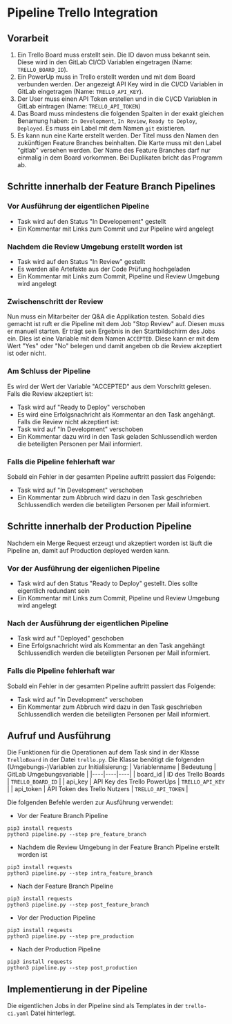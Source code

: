 # Pipeline Trello Integration

## Vorarbeit

1. Ein Trello Board muss erstellt sein. Die ID davon muss bekannt sein. Diese wird in den GitLab CI/CD Variablen eingetragen (Name: `TRELLO_BOARD_ID`).
2. Ein PowerUp muss in Trello erstellt werden und mit dem Board verbunden werden. Der angezeigt API Key wird in die CI/CD Variablen in GitLab eingetragen (Name: `TRELLO_API_KEY`).
3. Der User muss einen API Token erstellen und in die CI/CD Variablen in GitLab eintragen (Name: `TRELLO_API_TOKEN`)
4. Das Board muss mindestens die folgenden Spalten in der exakt gleichen Benamung haben: `In Development`, `In Review`, `Ready to Deploy`, `Deployed`. Es muss ein Label mit dem Namen `git` existieren.
5. Es kann nun eine Karte erstellt werden. Der Titel muss den Namen den zukünftigen Feature Branches beinhalten. Die Karte muss mit den Label "gitlab" versehen werden. Der Name des Feature Branches darf nur einmalig in dem Board vorkommen. Bei Duplikaten bricht das Programm ab.

## Schritte innerhalb der Feature Branch Pipelines

### Vor Ausführung der eigentlichen Pipeline

- Task wird auf den Status "In Developement" gestellt
- Ein Kommentar mit Links zum Commit und zur Pipeline wird angelegt

### Nachdem die Review Umgebung erstellt worden ist

- Task wird auf den Status "In Review" gestellt
- Es werden alle Artefakte aus der Code Prüfung hochgeladen
- Ein Kommentar mit Links zum Commit, Pipeline und Review Umgebung wird angelegt

### Zwischenschritt der Review

Nun muss ein Mitarbeiter der Q&A die Applikation testen. Sobald dies gemacht ist ruft er die Pipeline mit dem Job "Stop Review" auf. Diesen muss er manuell starten. Er trägt sein Ergebnis in den Startbildschirm des Jobs ein. Dies ist eine Variable mit dem Namen `ACCEPTED`. Diese kann er mit dem Wert "Yes" oder "No" belegen und damit angeben ob die Review akzeptiert ist oder nicht.

### Am Schluss der Pipeline

Es wird der Wert der Variable "ACCEPTED" aus dem Vorschritt gelesen.
Falls die Review akzeptiert ist:
- Task wird auf "Ready to Deploy" verschoben
- Es wird eine Erfolgsnachricht als Kommentar an den Task angehängt.
Falls die Review nicht akzeptiert ist:
- Task wird auf "In Development" verschoben
- Ein Kommentar dazu wird in den Task geladen
Schlussendlich werden die beteiligten Personen per Mail informiert.

### Falls die Pipeline fehlerhaft war

Sobald ein Fehler in der gesamten Pipeline auftritt passiert das Folgende:
- Task wird auf "In Development" verschoben
- Ein Kommentar zum Abbruch wird dazu in den Task geschrieben
Schlussendlich werden die beteiligten Personen per Mail informiert.

## Schritte innerhalb der Production Pipeline

Nachdem ein Merge Request erzeugt und akzeptiert worden ist läuft die Pipeline an, damit auf Production deployed werden kann.

### Vor der Ausführung der eigenlichen Pipeline

- Task wird auf den Status "Ready to Deploy" gestellt. Dies sollte eigentlich redundant sein
- Ein Kommentar mit Links zum Commit, Pipeline und Review Umgebung wird angelegt

### Nach der Ausführung der eigentlichen Pipeline

- Task wird auf "Deployed" geschoben
- Eine Erfolgsnachricht wird als Kommentar an den Task angehängt
Schlussendlich werden die beteiligten Personen per Mail informiert.

### Falls die Pipeline fehlerhaft war

Sobald ein Fehler in der gesamten Pipeline auftritt passiert das Folgende:
- Task wird auf "In Development" verschoben
- Ein Kommentar zum Abbruch wird dazu in den Task geschrieben
Schlussendlich werden die beteiligten Personen per Mail informiert.

## Aufruf und Ausführung

Die Funktionen für die Operationen auf dem Task sind in der Klasse `TrelloBoard` in der Datei `trello.py`.
Die Klasse benötigt die folgenden (Umgebungs-)Variablen zur Initialisierung:
| Variablenname | Bedeutung | GitLab Umgebungsvariable |
|----|----|----|
| board_id | ID des Trello Boards | `TRELLO_BOARD_ID` |
| api_key | API Key des Trello PowerUps | `TRELLO_API_KEY` |
| api_token | API Token des Trello Nutzers | `TRELLO_API_TOKEN` |

Die folgenden Befehle werden zur Ausführung verwendet:
* Vor der Feature Branch Pipeline
```
pip3 install requests
python3 pipeline.py --step pre_feature_branch
```
* Nachdem die Review Umgebung in der Feature Branch Pipeline erstellt worden ist
```
pip3 install requests
python3 pipeline.py --step intra_feature_branch
```
* Nach der Feature Branch Pipeline
```
pip3 install requests
python3 pipeline.py --step post_feature_branch
```
* Vor der Production Pipeline
```
pip3 install requests
python3 pipeline.py --step pre_production
```
* Nach der Production Pipeline
```
pip3 install requests
python3 pipeline.py --step post_production
```

## Implementierung in der Pipeline

Die eigentlichen Jobs in der Pipeline sind als Templates in der `trello-ci.yaml` Datei hinterlegt.

